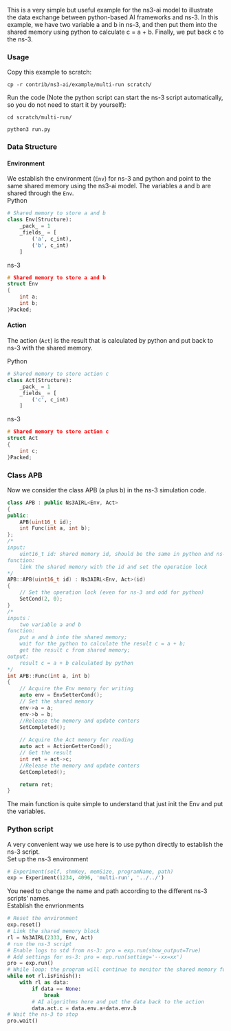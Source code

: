 This is a very simple but useful example for the ns3-ai model to illustrate the data exchange between python-based AI frameworks and ns-3. In this example, we have two variable a and b in ns-3, and then put them into the shared memory using python to calculate c = a + b. Finally, we put back c to the ns-3. 

### Usage
Copy this example to scratch:
```shell
cp -r contrib/ns3-ai/example/multi-run scratch/
```

Run the code (Note the python script can start the ns-3 script automatically, so you do not need to start it by yourself):

```shell
cd scratch/multi-run/

python3 run.py
```
### Data Structure

#### Environment
We establish the environment (`Env`) for ns-3 and python and point to the same shared memory using the ns3-ai model. The variables a and b are shared through the `Env`.  
Python
```Python
# Shared memory to store a and b
class Env(Structure):
    _pack_ = 1
    _fields_ = [
        ('a', c_int),
        ('b', c_int)
    ]
```

ns-3
```c++
# Shared memory to store a and b
struct Env
{
    int a;
    int b;
}Packed;
```

#### Action
The action (`Act`) is the result that is calculated by python and put back to ns-3 with the shared memory.

Python

```Python
# Shared memory to store action c
class Act(Structure):
    _pack_ = 1
    _fields_ = [
        ('c', c_int)
    ]
```

ns-3

```c++
# Shared memory to store action c
struct Act
{
    int c;
}Packed;
```
### Class APB 
Now we consider the class APB (a plus b) in the ns-3 simulation code.

```c++
class APB : public Ns3AIRL<Env, Act>
{
public:
    APB(uint16_t id);
    int Func(int a, int b);
};
/* 
input: 
    uint16_t id: shared memory id, should be the same in python and ns-3
function:
    link the shared memory with the id and set the operation lock
*/
APB::APB(uint16_t id) : Ns3AIRL<Env, Act>(id) 
{ 
    // Set the operation lock (even for ns-3 and odd for python)
    SetCond(2, 0); 
}
/*
inputs：
    two variable a and b
function:
    put a and b into the shared memory;
    wait for the python to calculate the result c = a + b;
    get the result c from shared memory;
output:
    result c = a + b calculated by python
*/
int APB::Func(int a, int b)
{
    // Acquire the Env memory for writing 
    auto env = EnvSetterCond();
    // Set the shared memory
    env->a = a;
    env->b = b;
    //Release the memory and update conters
    SetCompleted();
    
    // Acquire the Act memory for reading
    auto act = ActionGetterCond();
    // Get the result
    int ret = act->c;
    //Release the memory and update conters
    GetCompleted();

    return ret;
}
```

The main function is quite simple to understand that just init the Env and put the variables.

### Python script
A very convenient way we use here is to use python directly to establish the ns-3 script.  
Set up the ns-3 environment

```Python
# Experiment(self, shmKey, memSize, programName, path)
exp = Experiment(1234, 4096, 'multi-run', '../../')
```

You need to change the name and path according to the different ns-3 scripts' names.  
Establish the envrionments

```Python
# Reset the environment
exp.reset()
# Link the shared memory block
rl = Ns3AIRL(2333, Env, Act)
# run the ns-3 script
# Enable logs to std from ns-3: pro = exp.run(show_output=True)
# Add settings for ns-3: pro = exp.run(setting='--xx=xx')
pro = exp.run()
# While loop: the program will continue to monitor the shared memory for the update. At each time Env updates, it will return a new action.
while not rl.isFinish():
    with rl as data:
        if data == None:
            break
        # AI algorithms here and put the data back to the action
        data.act.c = data.env.a+data.env.b
# Wait the ns-3 to stop
pro.wait()
```